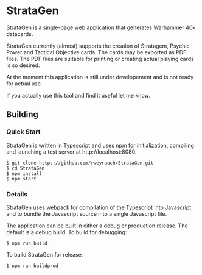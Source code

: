 # StrataGen
StrataGen is a single-page web application that generates Warhammer 40k datacards.

StrataGen currently (almost) supports the creation of Stratagem, Psychic Power and Tactical Objective cards.  The cards may be exported as PDF files.   The PDF files are suitable for printing or creating actual playing cards is so desired.

At the moment this application is still under developement and is not ready for actual use.

If you actually use this tool and find it useful let me know.

## Building

### Quick Start

StrataGen is written in Typescript and uses npm for initialization, compiling and launching a 
test server at http://localhost:8080.

    $ git clone https://github.com/rweyrauch/StrataGen.git
    $ cd StrataGen
    $ npm install
    $ npm start

### Details

StrataGen uses webpack for compilation of the Typescript into Javascript and to bundle the
Javascript source into a single Javascript file.

The application can be built in either a debug or production release.   The default is a debug build.
To build for debugging:

    $ npm run build

To build StrataGen for release:

    $ npm run buildprod


